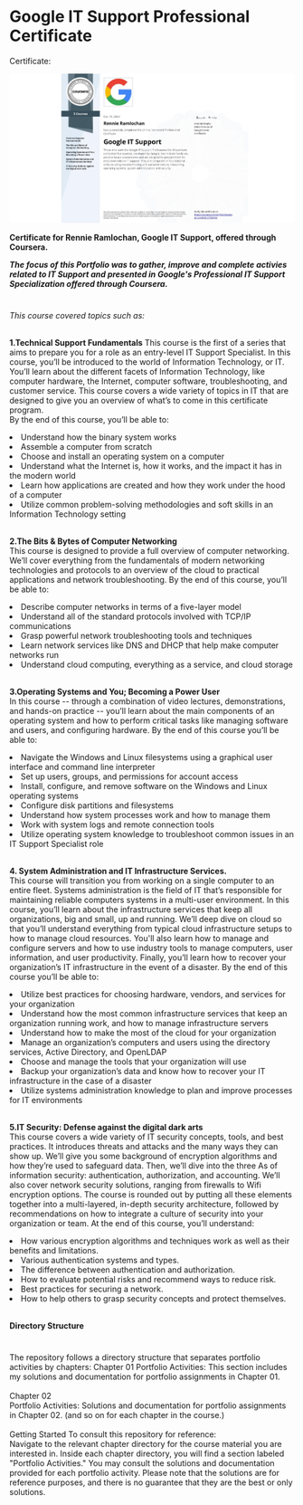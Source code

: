 # Google IT Support Professional Certificate

Certificate:

<img src="https://github.com/rennier/Google-IT-Support/blob/14ca464afac333bf29ab043eb7e46bf8c4d0e57c/Google%20IT%20Support%20Certificate-Rennie%20Ramlochan.png" alt="View certificate for Rennie Ramlochan, Google IT Support, offered through Coursera. Those who earn the Google IT Support Certificate have completed five courses, developed by Google, that include hands-on, practice-based assessments and are designed to prepare them for roles in IT Support. ."/>

**Certificate for Rennie Ramlochan, Google IT Support, offered through Coursera.** 


***The focus of this Portfolio was to gather, improve and complete activies related to IT Support and presented in Google's Professional IT Support Specialization offered through Coursera.*** 
<h1></h1>
<em>This course covered topics such as:</em><br><br>

**1.Technical Support Fundamentals**
This course is the first of a series that aims to prepare you for a role as an entry-level IT Support Specialist. In this course, you’ll be introduced to the world of Information Technology, or IT. You’ll learn about the different facets of Information Technology, like computer hardware, the Internet, computer software, troubleshooting, and customer service. This course covers a wide variety of topics in IT that are designed to give you an overview of what’s to come in this certificate program.
<br>
By the end of this course, you’ll be able to:
<li>Understand how the binary system works</li>
<li>Assemble a computer from scratch</li>
<li>Choose and install an operating system on a computer</li>
<li>Understand what the Internet is, how it works, and the impact it has in the modern world</li>
<li>Learn how applications are created and how they work under the hood of a computer</li>
<li>Utilize common problem-solving methodologies and soft skills in an Information Technology setting</li><br>

**2.The Bits & Bytes of Computer Networking<br>**
This course is designed to provide a full overview of computer networking. We’ll cover everything from the fundamentals of modern networking technologies and protocols to an overview of the cloud to practical applications and network troubleshooting. By the end of this course, you’ll be able to:
<li>Describe computer networks in terms of a five-layer model</li>
<li>Understand all of the standard protocols involved with TCP/IP communications </li>
<li>Grasp powerful network troubleshooting tools and techniques </li>
<li>Learn network services like DNS and DHCP that help make computer networks run</li>
<li>Understand cloud computing, everything as a service, and cloud storage</li>
 <br>

**3.Operating Systems and You; Becoming a Power User<br>**
In this course -- through a combination of video lectures, demonstrations, and hands-on practice -- you’ll learn about the main components of an operating system and how to perform critical tasks like managing software and users, and configuring hardware. By the end of this course you’ll be able to:
<li>Navigate the Windows and Linux filesystems using a graphical user interface and command line interpreter </li>
<li>Set up users, groups, and permissions for account access </li>
<li>Install, configure, and remove software on the Windows and Linux operating systems </li>
<li>Configure disk partitions and filesystems </li>
<li>Understand how system processes work and how to manage them</li>
<li>Work with system logs and remote connection tools</li>
<li>Utilize operating system knowledge to troubleshoot common issues in an IT Support Specialist role</li>
  <br>

**4. System Administration and IT Infrastructure Services.<br>**
This course will transition you from working on a single computer to an entire fleet. Systems administration is the field of IT that’s responsible for maintaining reliable computers systems in a multi-user environment. In this course, you’ll learn about the infrastructure services that keep all organizations, big and small, up and running. We’ll deep dive on cloud so that you’ll understand everything from typical cloud infrastructure setups to how to manage cloud resources. You'll also learn how to manage and configure servers and how to use industry tools to manage computers, user information, and user productivity. Finally, you’ll learn how to recover your organization’s IT infrastructure in the event of a disaster. By the end of this course you’ll be able to:
<li>Utilize best practices for choosing hardware, vendors, and services for your organization </li>
<li>Understand how the most common infrastructure services that keep an organization running work, and how to manage infrastructure servers</li>
<li>Understand how to make the most of the cloud for your organization </li>
<li>Manage an organization’s computers and users using the directory services, Active Directory, and OpenLDAP</li>
<li>Choose and manage the tools that your organization will use </li>
<li>Backup your organization’s data and know how to recover your IT infrastructure in the case of a disaster</li>
<li>Utilize systems administration knowledge to plan and improve processes for IT environments</li>
 <br>


**5.IT Security: Defense against the digital dark arts<br>**
This course covers a wide variety of IT security concepts, tools, and best practices. It introduces threats and attacks and the many ways they can show up. We’ll give you some background of encryption algorithms and how they’re used to safeguard data. Then, we’ll dive into the three As of information security: authentication, authorization, and accounting. We’ll also cover network security solutions, ranging from firewalls to Wifi encryption options. The course is rounded out by putting all these elements together into a multi-layered, in-depth security architecture, followed by recommendations on how to integrate a culture of security into your organization or team.
At the end of this course, you’ll understand: 
<li>How various encryption algorithms and techniques work as well as their benefits and limitations.</li>
<li>Various authentication systems and types.</li>
<li>The difference between authentication and authorization.</li>
<li>How to evaluate potential risks and recommend ways to reduce risk. </li>
<li>Best practices for securing a network.</li>
<li>How to help others to grasp security concepts and protect themselves.</li>
  <br>


**Directory Structure<br>**
<h1></h1>
The repository follows a directory structure that separates portfolio activities by chapters:
Chapter 01
Portfolio Activities: This section includes my solutions and documentation for portfolio assignments in Chapter 01.<br><br>
Chapter 02<br>
Portfolio Activities: Solutions and documentation for portfolio assignments in Chapter 02.
(and so on for each chapter in the course.)
<br><br>
Getting Started
To consult this repository for reference:
<br>
Navigate to the relevant chapter directory for the course material you are interested in.
Inside each chapter directory, you will find a section labeled "Portfolio Activities."
You may consult the solutions and documentation provided for each portfolio activity. Please note that the solutions are for reference purposes, and there is no guarantee that they are the best or only solutions.
